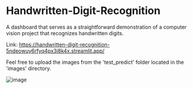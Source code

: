 # Handwritten-Digit-Recognition
A dashboard that serves as a straightforward demonstration of a computer vision project that recognizes handwritten digits.

Link: https://handwritten-digit-recognition-5ndeowuy6rfyq4px3i8k4x.streamlit.app/

Feel free to upload the images from the 'test_predict' folder located in the 'images' directory.

![image](https://github.com/user-attachments/assets/aa421c11-e61f-4d96-ab32-1743dc667fb2)
